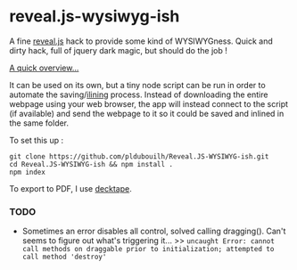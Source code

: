 # reveal.js-wysiwyg-ish

A fine [reveal.js](https://github.com/hakimel/reveal.js/) hack to provide some kind of WYSIWYGness. Quick and dirty hack, full of jquery dark magic, but should do the job !

[A quick overview...](http://pldubouilh.github.io/Reveal.JS-WYSIWYG-ish/#/)

It can be used on its own, but a tiny node script can be run in order to automate the saving/[ilining](https://github.com/remy/inliner) process. Instead of downloading the entire webpage using your web browser, the app will instead connect to the script (if available) and send the webpage to it so it could be saved and inlined in the same folder.

To set this up :

```
git clone https://github.com/pldubouilh/Reveal.JS-WYSIWYG-ish.git
cd Reveal.JS-WYSIWYG-ish && npm install .
npm index
```

To export to PDF, I use [decktape](https://github.com/astefanutti/decktape).

### TODO
- Sometimes an error disables all control, solved calling dragging(). Can't seems to figure out what's triggering it... >> `uncaught Error: cannot call methods on draggable prior to initialization; attempted to call method 'destroy'`
